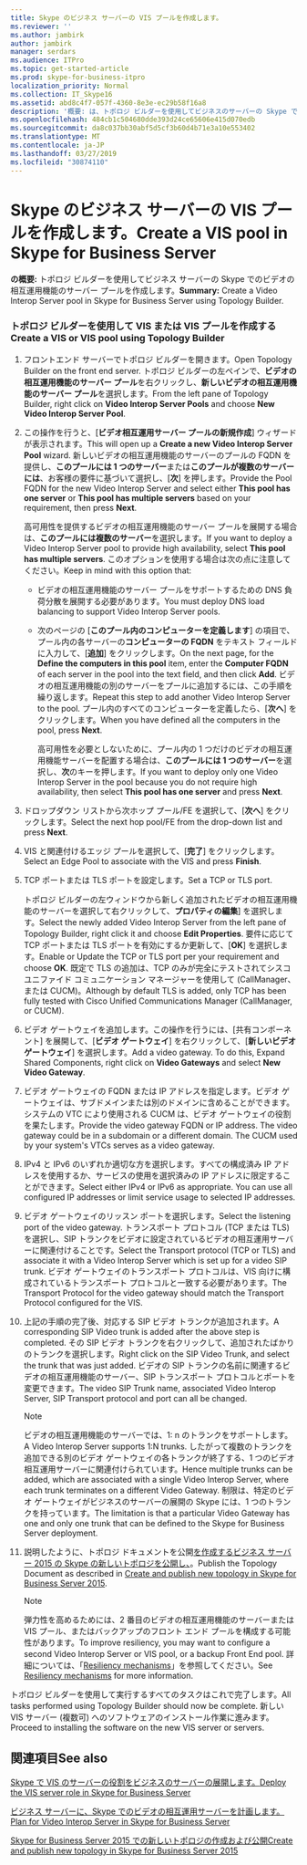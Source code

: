 ```yaml
---
title: Skype のビジネス サーバーの VIS プールを作成します。
ms.reviewer: ''
ms.author: jambirk
author: jambirk
manager: serdars
ms.audience: ITPro
ms.topic: get-started-article
ms.prod: skype-for-business-itpro
localization_priority: Normal
ms.collection: IT_Skype16
ms.assetid: abd8c4f7-057f-4360-8e3e-ec29b58f16a8
description: '概要: は、トポロジ ビルダーを使用してビジネスのサーバーの Skype でビデオの相互運用機能のサーバー プールを作成します。'
ms.openlocfilehash: 484cb1c504680dde393d24ce65606e415d070edb
ms.sourcegitcommit: da8c037bb30abf5d5cf3b60d4b71e3a10e553402
ms.translationtype: MT
ms.contentlocale: ja-JP
ms.lasthandoff: 03/27/2019
ms.locfileid: "30874110"
---
```

# <a name="create-a-vis-pool-in-skype-for-business-server"></a><span data-ttu-id="4c1d0-103">Skype のビジネス サーバーの VIS プールを作成します。</span><span class="sxs-lookup"><span data-stu-id="4c1d0-103">Create a VIS pool in Skype for Business Server</span></span>
 
<span data-ttu-id="4c1d0-104">**の概要:** トポロジ ビルダーを使用してビジネス サーバーの Skype でのビデオの相互運用機能のサーバー プールを作成します。</span><span class="sxs-lookup"><span data-stu-id="4c1d0-104">**Summary:** Create a Video Interop Server pool in Skype for Business Server using Topology Builder.</span></span>
  
### <a name="create-a-vis-or-vis-pool-using-topology-builder"></a><span data-ttu-id="4c1d0-105">トポロジ ビルダーを使用して VIS または VIS プールを作成する</span><span class="sxs-lookup"><span data-stu-id="4c1d0-105">Create a VIS or VIS pool using Topology Builder</span></span>

1. <span data-ttu-id="4c1d0-106">フロントエンド サーバーでトポロジ ビルダーを開きます。</span><span class="sxs-lookup"><span data-stu-id="4c1d0-106">Open Topology Builder on the front end server.</span></span> <span data-ttu-id="4c1d0-107">トポロジ ビルダーの左ペインで、**ビデオの相互運用機能のサーバー プール**を右クリックし、**新しいビデオの相互運用機能のサーバー プール**を選択します。</span><span class="sxs-lookup"><span data-stu-id="4c1d0-107">From the left pane of Topology Builder, right click on **Video Interop Server Pools** and choose **New Video Interop Server Pool**.</span></span> 
    
2. <span data-ttu-id="4c1d0-108">この操作を行うと、[**ビデオ相互運用サーバー プールの新規作成**] ウィザードが表示されます。</span><span class="sxs-lookup"><span data-stu-id="4c1d0-108">This will open up a **Create a new Video Interop Server Pool** wizard.</span></span> <span data-ttu-id="4c1d0-109">新しいビデオの相互運用機能のサーバーのプールの FQDN を提供し、**このプールには 1 つのサーバー**または**このプールが複数のサーバーには**、お客様の要件に基づいて選択し、[**次**] を押します。</span><span class="sxs-lookup"><span data-stu-id="4c1d0-109">Provide the Pool FQDN for the new Video Interop Server and select either **This pool has one server** or **This pool has multiple servers** based on your requirement, then press **Next**.</span></span>
    
    <span data-ttu-id="4c1d0-110">高可用性を提供するビデオの相互運用機能のサーバー プールを展開する場合は、**このプールには複数のサーバー**を選択します。</span><span class="sxs-lookup"><span data-stu-id="4c1d0-110">If you want to deploy a Video Interop Server pool to provide high availability, select **This pool has multiple servers**.</span></span> <span data-ttu-id="4c1d0-111">このオプションを使用する場合は次の点に注意してください。</span><span class="sxs-lookup"><span data-stu-id="4c1d0-111">Keep in mind with this option that:</span></span> 
    
    - <span data-ttu-id="4c1d0-112">ビデオの相互運用機能のサーバー プールをサポートするための DNS 負荷分散を展開する必要があります。</span><span class="sxs-lookup"><span data-stu-id="4c1d0-112">You must deploy DNS load balancing to support Video Interop Server pools.</span></span> 
    
   - <span data-ttu-id="4c1d0-113">次のページの [**このプール内のコンピューターを定義します**] の項目で、プール内の各サーバーの**コンピューターの FQDN** をテキスト フィールドに入力して、[**追加**] をクリックします。</span><span class="sxs-lookup"><span data-stu-id="4c1d0-113">On the next page, for the **Define the computers in this pool** item, enter the **Computer FQDN** of each server in the pool into the text field, and then click **Add**.</span></span> <span data-ttu-id="4c1d0-114">ビデオの相互運用機能の別のサーバーをプールに追加するには、この手順を繰り返します。</span><span class="sxs-lookup"><span data-stu-id="4c1d0-114">Repeat this step to add another Video Interop Server to the pool.</span></span> <span data-ttu-id="4c1d0-115">プール内のすべてのコンピューターを定義したら、[**次へ**] をクリックします。</span><span class="sxs-lookup"><span data-stu-id="4c1d0-115">When you have defined all the computers in the pool, press **Next**.</span></span>
    
     <span data-ttu-id="4c1d0-116">高可用性を必要としないために、プール内の 1 つだけのビデオの相互運用機能サーバーを配置する場合は、**このプールには 1 つのサーバー**を選択し、**次**のキーを押します。</span><span class="sxs-lookup"><span data-stu-id="4c1d0-116">If you want to deploy only one Video Interop Server in the pool because you do not require high availability, then select **This pool has one server** and press **Next**.</span></span>
    
3. <span data-ttu-id="4c1d0-117">ドロップダウン リストから次ホップ プール/FE を選択して、[**次へ**] をクリックします。</span><span class="sxs-lookup"><span data-stu-id="4c1d0-117">Select the next hop pool/FE from the drop-down list and press **Next**.</span></span>
    
4. <span data-ttu-id="4c1d0-118">VIS と関連付けるエッジ プールを選択して、[**完了**] をクリックします。</span><span class="sxs-lookup"><span data-stu-id="4c1d0-118">Select an Edge Pool to associate with the VIS and press **Finish**.</span></span>
    
5. <span data-ttu-id="4c1d0-119">TCP ポートまたは TLS ポートを設定します。</span><span class="sxs-lookup"><span data-stu-id="4c1d0-119">Set a TCP or TLS port.</span></span>
    
    <span data-ttu-id="4c1d0-120">トポロジ ビルダーの左ウィンドウから新しく追加されたビデオの相互運用機能のサーバーを選択して右クリックして、**プロパティの編集**] を選択します。</span><span class="sxs-lookup"><span data-stu-id="4c1d0-120">Select the newly added Video Interop Server from the left pane of Topology Builder, right click it and choose **Edit Properties**.</span></span> <span data-ttu-id="4c1d0-121">要件に応じて TCP ポートまたは TLS ポートを有効にするか更新して、[**OK**] を選択します。</span><span class="sxs-lookup"><span data-stu-id="4c1d0-121">Enable or Update the TCP or TLS port per your requirement and choose **OK**.</span></span> <span data-ttu-id="4c1d0-122">既定で TLS の追加は、TCP のみが完全にテストされてシスコ ユニファイド コミュニケーション マネージャーを使用して (CallManager、または CUCM)。</span><span class="sxs-lookup"><span data-stu-id="4c1d0-122">Although by default TLS is added, only TCP has been fully tested with Cisco Unified Communications Manager (CallManager, or CUCM).</span></span>
    
6. <span data-ttu-id="4c1d0-p106">ビデオ ゲートウェイを追加します。この操作を行うには、[共有コンポーネント] を展開して、[**ビデオ ゲートウェイ**] を右クリックして、[**新しいビデオ ゲートウェイ**] を選択します。</span><span class="sxs-lookup"><span data-stu-id="4c1d0-p106">Add a video gateway. To do this, Expand Shared Components, right click on **Video Gateways** and select **New Video Gateway**.</span></span>
    
7. <span data-ttu-id="4c1d0-p107">ビデオ ゲートウェイの FQDN または IP アドレスを指定します。ビデオ ゲートウェイは、サブドメインまたは別のドメインに含めることができます。システムの VTC により使用される CUCM は、ビデオ ゲートウェイの役割を果たします。</span><span class="sxs-lookup"><span data-stu-id="4c1d0-p107">Provide the video gateway FQDN or IP address. The video gateway could be in a subdomain or a different domain. The CUCM used by your system's VTCs serves as a video gateway.</span></span>
    
8. <span data-ttu-id="4c1d0-p108">IPv4 と IPv6 のいずれか適切な方を選択します。すべての構成済み IP アドレスを使用するか、サービスの使用を選択済みの IP アドレスに限定することができます。</span><span class="sxs-lookup"><span data-stu-id="4c1d0-p108">Select either IPv4 or IPv6 as appropriate. You can use all configured IP addresses or limit service usage to selected IP addresses.</span></span>
    
9. <span data-ttu-id="4c1d0-130">ビデオ ゲートウェイのリッスン ポートを選択します。</span><span class="sxs-lookup"><span data-stu-id="4c1d0-130">Select the listening port of the video gateway.</span></span> <span data-ttu-id="4c1d0-131">トランスポート プロトコル (TCP または TLS) を選択し、SIP トランクをビデオに設定されているビデオの相互運用サーバーに関連付けることです。</span><span class="sxs-lookup"><span data-stu-id="4c1d0-131">Select the Transport protocol (TCP or TLS) and associate it with a Video Interop Server which is set up for a video SIP trunk.</span></span> <span data-ttu-id="4c1d0-132">ビデオ ゲートウェイのトランスポート プロトコルは、VIS 向けに構成されているトランスポート プロトコルと一致する必要があります。</span><span class="sxs-lookup"><span data-stu-id="4c1d0-132">The Transport Protocol for the video gateway should match the Transport Protocol configured for the VIS.</span></span>
    
10. <span data-ttu-id="4c1d0-133">上記の手順の完了後、対応する SIP ビデオ トランクが追加されます。</span><span class="sxs-lookup"><span data-stu-id="4c1d0-133">A corresponding SIP Video trunk is added after the above step is completed.</span></span> <span data-ttu-id="4c1d0-134">その SIP ビデオ トランクを右クリックして、追加されたばかりのトランクを選択します。</span><span class="sxs-lookup"><span data-stu-id="4c1d0-134">Right click on the SIP Video Trunk, and select the trunk that was just added.</span></span> <span data-ttu-id="4c1d0-135">ビデオの SIP トランクの名前に関連するビデオの相互運用機能のサーバー、SIP トランスポート プロトコルとポートを変更できます。</span><span class="sxs-lookup"><span data-stu-id="4c1d0-135">The video SIP Trunk name, associated Video Interop Server, SIP Transport protocol and port can all be changed.</span></span> 
    
    > [!NOTE]
    >  <span data-ttu-id="4c1d0-136">ビデオの相互運用機能のサーバーでは、1: n のトランクをサポートします。</span><span class="sxs-lookup"><span data-stu-id="4c1d0-136">A Video Interop Server supports 1:N trunks.</span></span> <span data-ttu-id="4c1d0-137">したがって複数のトランクを追加できる別のビデオ ゲートウェイの各トランクが終了する、1 つのビデオ相互運用サーバーに関連付けられています。</span><span class="sxs-lookup"><span data-stu-id="4c1d0-137">Hence multiple trunks can be added, which are associated with a single Video Interop Server, where each trunk terminates on a different Video Gateway.</span></span> <span data-ttu-id="4c1d0-138">制限は、特定のビデオ ゲートウェイがビジネスのサーバーの展開の Skype には、1 つのトランクを持っています。</span><span class="sxs-lookup"><span data-stu-id="4c1d0-138">The limitation is that a particular Video Gateway has one and only one trunk that can be defined to the Skype for Business Server deployment.</span></span>
  
11. <span data-ttu-id="4c1d0-139">説明したように、トポロジ ドキュメントを公開[を作成するビジネス サーバー 2015 の Skype の新しいトポロジを公開し、](../../deploy/install/create-and-publish-new-topology.md)。</span><span class="sxs-lookup"><span data-stu-id="4c1d0-139">Publish the Topology Document as described in [Create and publish new topology in Skype for Business Server 2015](../../deploy/install/create-and-publish-new-topology.md).</span></span>
    
    > [!NOTE]
    > <span data-ttu-id="4c1d0-140">弾力性を高めるためには、2 番目のビデオの相互運用機能のサーバーまたは VIS プール、またはバックアップのフロント エンド プールを構成する可能性があります。</span><span class="sxs-lookup"><span data-stu-id="4c1d0-140">To improve resiliency, you may want to configure a second Video Interop Server or VIS pool, or a backup Front End pool.</span></span> <span data-ttu-id="4c1d0-141">詳細については、「[Resiliency mechanisms](../../plan-your-deployment/video-interop-server.md#resiliency)」を参照してください。</span><span class="sxs-lookup"><span data-stu-id="4c1d0-141">See [Resiliency mechanisms](../../plan-your-deployment/video-interop-server.md#resiliency) for more information.</span></span>
  
<span data-ttu-id="4c1d0-142">トポロジ ビルダーを使用して実行するすべてのタスクはこれで完了します。</span><span class="sxs-lookup"><span data-stu-id="4c1d0-142">All tasks performed using Topology Builder should now be complete.</span></span> <span data-ttu-id="4c1d0-143">新しい VIS サーバー (複数可) へのソフトウェアのインストール作業に進みます。</span><span class="sxs-lookup"><span data-stu-id="4c1d0-143">Proceed to installing the software on the new VIS server or servers.</span></span>
## <a name="see-also"></a><span data-ttu-id="4c1d0-144">関連項目</span><span class="sxs-lookup"><span data-stu-id="4c1d0-144">See also</span></span>

[<span data-ttu-id="4c1d0-145">Skype で VIS のサーバーの役割をビジネスのサーバーの展開します。</span><span class="sxs-lookup"><span data-stu-id="4c1d0-145">Deploy the VIS server role in Skype for Business Server</span></span>](deploy-the-vis-server-role.md)

[<span data-ttu-id="4c1d0-146">ビジネス サーバーに、Skype でのビデオの相互運用サーバーを計画します。</span><span class="sxs-lookup"><span data-stu-id="4c1d0-146">Plan for Video Interop Server in Skype for Business Server</span></span>](../../plan-your-deployment/video-interop-server.md)
  
[<span data-ttu-id="4c1d0-147">Skype for Business Server 2015 での新しいトポロジの作成および公開</span><span class="sxs-lookup"><span data-stu-id="4c1d0-147">Create and publish new topology in Skype for Business Server 2015</span></span>](../../deploy/install/create-and-publish-new-topology.md)
